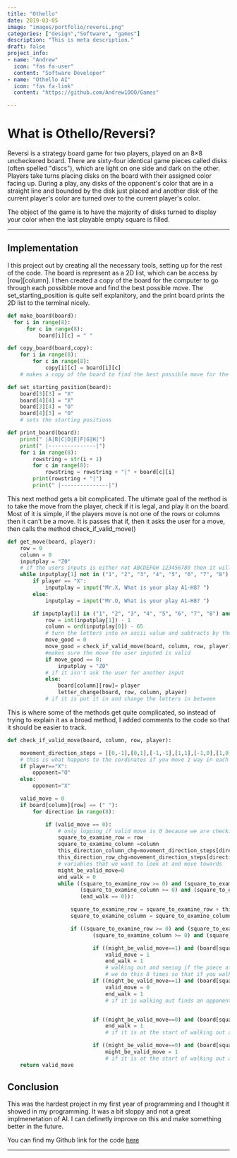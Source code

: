 ```yaml
---
title: "Othello"
date: 2019-03-05
image: "images/portfolio/reversi.png"
categories: ["design","Software", "games"]
description: "This is meta description."
draft: false
project_info:
- name: "Andrew"
  icon: "fas fa-user"
  content: "Software Developer"
- name: "Othello AI"
  icon: "fas fa-link"
  content: "https://github.com/Andrew1OOO/Games"

---
```


# What is Othello/Reversi?
<!--more-->
Reversi is a strategy board game for two players, played on an 8×8 uncheckered board. There are sixty-four identical game pieces called disks (often spelled "discs"), which are light on one side and dark on the other. Players take turns placing disks on the board with their assigned color facing up. During a play, any disks of the opponent's color that are in a straight line and bounded by the disk just placed and another disk of the current player's color are turned over to the current player's color.

The object of the game is to have the majority of disks turned to display your color when the last playable empty square is filled.
***


## Implementation

  I this project out by creating all the necessary tools, setting up for the rest of the code. The board is represent as a 2D list, which can be access by [row][column]. I then created a copy of the board for the computer to go through each possibble move and find the best possible move. The set_starting_position is quite self explanitory, and the print board prints the 2D list to the terminal nicely.  
```python
def make_board(board):
  for i in range(8):
      for c in range(8):
          board[i][c] = " "

def copy_board(board,copy):
    for i in range(8):
        for c in range(8):
            copy[i][c] = board[i][c]
    # makes a copy of the board to find the best possible move for the AI

def set_starting_position(board):
    board[3][3] = "X"
    board[4][4] = "X"
    board[3][4] = "O"
    board[4][3] = "O"
    # sets the starting positions

def print_board(board):
    print(" |A|B|C|D|E|F|G|H|")
    print(" |---------------|")
    for i in range(8):
        rowstring = str(i + 1)
        for c in range(8):
            rowstring = rowstring + "|" + board[c][i]
        print(rowstring + "|")
        print(" |---------------|")
```
This next method gets a bit complicated. The ultimate goal of the method is to take the move from the player, check if it is legal, and play it on the board. Most of it is simple, if the players move is not one of the rows or columns then it can't be a move. It is passes that if, then it asks the user for a move, then calls the method check_if_valid_move()
```python
def get_move(board, player):
    row = 0
    column = 0
    inputplay = "Z0"
    # if the users inputs is either not ABCDEFGH 123456789 then it will ask the user for another input
    while inputplay[1] not in ("1", "2", "3", "4", "5", "6", "7", "8") or inputplay[0] not in ("A", "B", "C", "D", "E", "F", "G", "H"):
        if player == "X":
            inputplay = input("Mr.X, What is your play A1-H8? ")
        else:
            inputplay = input("Mr.O, What is your play A1-H8? ")

        if inputplay[1] in ("1", "2", "3", "4", "5", "6", "7", "8") and inputplay[0] in ("A", "B", "C", "D", "E", "F", "G", "H"):
            row = int(inputplay[1]) - 1
            column = ord(inputplay[0]) - 65
            # turn the letters into an ascii value and subtracts by the appropriate amount
            move_good = 0
            move_good = check_if_valid_move(board, column, row, player)
            #makes sure the move the user inputed is valid
            if move_good == 0:
                inputplay = "Z0"
            # if it isn't ask the user for another input
            else:
                board[column][row]= player
                letter_change(board, row, column, player)
            # if it is put it in and change the letters in between
```
This is where some of the methods get quite complicated, so instead of trying to explain it as a broad method, I added comments to the code so that it should be easier to track.
```python
def check_if_valid_move(board, column, row, player):

    movement_direction_steps = [[0,-1],[0,1],[-1,-1],[1,1],[-1,0],[1,0],[-1,1],[1,-1]]
    # this is what happens to the cordinates if you move 1 way in each direction
    if player=="X":
        opponent="O"
    else:
        opponent="X"

    valid_move = 0
    if board[column][row] == (" "):
        for direction in range(8):

            if (valid_move == 0):
                # only lopping if valid move is 0 because we are checking to see if it is a valid move
                square_to_examine_row = row
                square_to_examine_column =column
                this_direction_column_chg=movement_direction_steps[direction][0]
                this_direction_row_chg=movement_direction_steps[direction][1]
                # variables that we want to look at and move towards
                might_be_valid_move=0
                end_walk = 0
                while ((square_to_examine_row >= 0) and (square_to_examine_row <= 7) and
                       (square_to_examine_column >= 0) and (square_to_examine_column <= 7) and # keeping it inside the board
                       (end_walk == 0)):

                    square_to_examine_row = square_to_examine_row + this_direction_row_chg
                    square_to_examine_column = square_to_examine_column + this_direction_column_chg

                    if ((square_to_examine_row >= 0) and (square_to_examine_row <= 7) and
                           (square_to_examine_column >= 0) and (square_to_examine_column <= 7)):

                           if ((might_be_valid_move==1) and (board[square_to_examine_column][square_to_examine_row] == player)):
                               valid_move = 1
                               end_walk = 1
                               # walking out and seeing if the piece after an oppenents piece is your piece becuase if it is than the move is valid
                               # we do this 8 times so that if you walk out and keep seeing an oppenents piece for 7 tiles but on the 8th tiles you find your piece, it will still work
                           if ((might_be_valid_move==1) and (board[square_to_examine_column][square_to_examine_row] == " ")):
                               valid_move = 0
                               end_walk = 1
                               # if it is walking out finds an opponents piece but then finds a space the move is invalid


                           if ((might_be_valid_move==0) and (board[square_to_examine_column][square_to_examine_row] in (" ", player))):
                               end_walk = 1
                               # if it is at the start of walking out and the first thing it hits is a space or a player then the move is invalid

                           if ((might_be_valid_move==0) and (board[square_to_examine_column][square_to_examine_row] == opponent)):
                               might_be_valid_move = 1
                               # if it is at the start of walking out and the first thing it hits is an oppents player then the move might be valid
    return valid_move
```

## Conclusion
  This was the hardest project in my first year of programming and I thought it showed in my programming. It was a bit sloppy and not a great implmenetation of AI. I can definetly improve on this and make something better in the future.  

You can find my Github link for the code [here](https://github.com/Andrew1OOO/Andrew-Projects/blob/master/OthelloAI.py)
***
